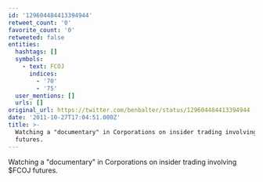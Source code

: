 ```yaml
---
id: '129604484413394944'
retweet_count: '0'
favorite_count: '0'
retweeted: false
entities:
  hashtags: []
  symbols:
    - text: FCOJ
      indices:
        - '70'
        - '75'
  user_mentions: []
  urls: []
original_url: https://twitter.com/benbalter/status/129604484413394944
date: '2011-10-27T17:04:51.000Z'
title: >-
  Watching a "documentary" in Corporations on insider trading involving $FCOJ
  futures.
---
```


Watching a "documentary" in Corporations on insider trading involving $FCOJ futures.